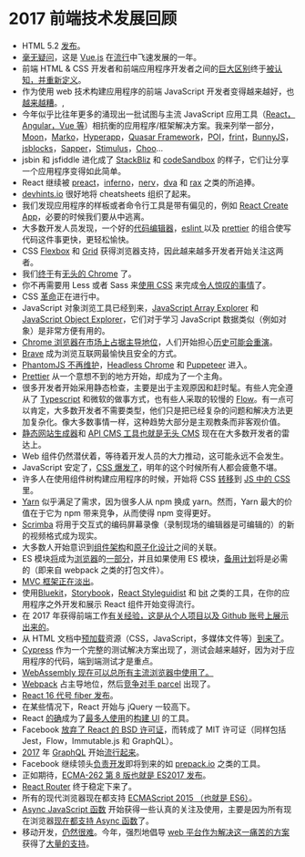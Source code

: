 # 2017 前端技术发展回顾

* HTML 5.2 [发布](https://www.w3.org/blog/2017/12/html-5-2-is-done-html-5-3-is-coming/)。
* [毫无疑问]((https://www.npmjs.com/npm/state-of-javascript-frameworks-2017-part-1))，这是 [Vue.js](https://vuejs.org/) 在[流行](https://stateofjs.com/2017/front-end/results/)中飞速发展的一年。
* 前端 HTML & CSS 开发者和前端应用程序开发者之间的[巨大区别](https://medium.com/@jerrylowm/the-death-of-front-end-developers-803a95e0f411)终于[被认知，并重新定义](https://medium.com/@mandy.michael/is-there-any-value-in-people-who-cannot-write-javascript-d0a66b16de06)。
* 作为使用 web 技术构建应用程序的前端 JavaScript 开发者变得越来越好，也[越来越糟](https://blog.logrocket.com/the-increasing-nature-of-frontend-complexity-b73c784c09ae)。, 
* 今年似乎比往年更多的涌现出一批试图与主流 JavaScript 应用工具（[React，Angular，Vue 等](https://stateofjs.com/2017/front-end/results)）相抗衡的应用程序/框架解决方案。我来列举一部分，[Moon](http://moonjs.ga/docs/overview.html)，[Marko](https://markojs.com/)，[Hyperapp](https://github.com/hyperapp/hyperapp)，[Quasar Framework](http://quasar-framework.org/)，[POI](https://poi.js.org)，[frint](https://frint.js.org/)，[BunnyJS](https://bunnyjs.com/)，[jsblocks](http://jsblocks.com/)，[Sapper](https://sapper.svelte.technology/)，[Stimulus](https://github.com/stimulusjs/stimulus)，[Choo](https://github.com/choojs/choo)...
* jsbin 和 jsfiddle 进化成了 [StackBliz](https://stackblitz.com/) 和 [codeSandbox](https://codesandbox.io/) 的样子，它们让分享一个应用程序变得如此简单。
* React 继续被 [preact](https://preactjs.com/)，[inferno](https://infernojs.org/)，[nerv](https://github.com/NervJS/nerv)，[dva](https://github.com/dvajs/dva) 和 [rax](https://github.com/alibaba/rax) 之类的所追捧。
* [devhints.io](https://devhints.io/) 很好地将 cheatsheets 组织了起来。
* 我们发现应用程序的样板或者命令行工具是带有偏见的，例如 [React Create App](https://github.com/facebookincubator/create-react-app)，必要的时候我们要从中逃离。
* 大多数开发人员发现，一个好的[代码编辑器](https://code.visualstudio.com/)，[eslint ](https://eslint.org/)以及 [prettier](https://github.com/prettier/prettier) 的组合使写代码这件事更快，更轻松愉快。
* CSS [Flexbox](https://developer.mozilla.org/en-US/docs/Web/CSS/CSS_Flexible_Box_Layout/Basic_Concepts_of_Flexbox) 和 [Grid](https://developer.mozilla.org/en-US/docs/Web/CSS/CSS_Grid_Layout) 获得浏览器支持，因此越来越多开发者开始关注这两者。
* 我们[终于](https://blog.chromium.org/2017/05/chrome-59-beta-headless-chromium-native.html)有[无头的 Chrome](https://chromium.googlesource.com/chromium/src/+/lkgr/headless/README.md) 了。
* 你不再需要用 Less 或者 Sass 来[使用 CSS](https://shoelace.style) 来完成[令人惊叹的事情](http://cssnext.io/features/)了。
* CSS [革命](http://ryanogles.by/css/javascript/2017/05/25/the-state-of-css.html)正在进行中。
* JavaScript 对象浏览工具已经到来，[JavaScript Array Explorer](https://sdras.github.io/array-explorer/)
  和 [JavaScript Object Explorer](https://sdras.github.io/object-explorer/)，它们对于学习 JavaScript 数据类似（例如对象）是非常方便有用的。
* [Chrome 浏览器在市场上占据主导地位](http://gs.statcounter.com/browser-market-share)，人们开始担心[历史可能会重演](https://www.theverge.com/2018/1/4/16805216/google-chrome-only-sites-internet-explorer-6-web-standards)。
* [Brave](https://brave.com/) 成为浏览互联网最愉快且安全的方式。
* [PhantomJS 不再维护](https://www.infoq.com/news/2017/04/Phantomjs-future-uncertain)，[Headless Chrome](https://chromium.googlesource.com/chromium/src/+/lkgr/headless/README.md) 和 [Puppeteer](https://github.com/GoogleChrome/puppeteer) 进入。
* [Prettier](https://prettier.io/) 从一个意想不到的地方开始，却成为了一个主角。
* 很多开发者开始采用静态检查，主要是出于主观原因和赶时髦。有些人完全遵从了 [Typescript](https://github.com/Microsoft/TypeScript) 和微软的做事方式，也有些人采取的较慢的 [Flow](https://github.com/facebook/flow)。有一点可以肯定，大多数开发者不需要类型，他们只是把已经复杂的问题和解决方法更加复杂化。像大多数事情一样，这种趋势大部分是主观教条而非客观价值。
* [静态网站生成器](https://www.staticgen.com/)和 [API CMS 工具也就是无头 CMS](https://en.wikipedia.org/wiki/Headless_CMS) 现在在大多数开发者的雷达上。
* Web 组件仍然潜伏着，等待着开发人员的大力推动，这可能永远不会发生。
* JavaScript 安定了，[CSS 爆发了](http://michelebertoli.github.io/css-in-js/)，明年的这个时候所有人都会疲惫不堪。
* 许多人在使用组件树构建应用程序的时候，开始将 CSS [转移](https://speakerdeck.com/vjeux/react-css-in-js)到 [JS 中的 CSS](https://levelup.gitconnected.com/a-brief-history-of-css-in-js-how-we-got-here-and-where-were-going-ea6261c19f04) 里。
* [Yarn](https://yarnpkg.com/en/) 似乎满足了需求，因为很多人从 npm 换成 yarn。然而，Yarn 最大的价值在于它为 npm 带来竞争，从而使得 npm 变得更好。
* [Scrimba](https://scrimba.com/about) 将用于交互式的编码屏幕录像（录制现场的编辑器是可编辑的）的新的视频格式成为现实。
* 大多数人开始意识到[组件架构](https://en.wikipedia.org/wiki/Component-based_software_engineering)和[原子化设计](http://patternlab.io/)之间的关联。
* ES 模块[将](https://philipwalton.com/articles/deploying-es2015-code-in-production-today/)成为[浏览器](https://caniuse.com/#feat=es6-module)的[一部分](https://medium.com/dev-channel/es6-modules-in-chrome-canary-m60-ba588dfb8ab7)，并且如果使用 ES 模块，[备用计划](https://github.com/WebReflection/ecma)将是必需的（即来自 webpack 之类的打包文件）。
* [MVC 框架正在淡出](https://codeburst.io/javascript-trends-in-2018-3fb0077259)。
* 使用[Bluekit](http://bluekit.blueberry.io/)，[Storybook](https://storybook.js.org/)，[React Styleguidist](Styleguidist) 和 [bit](https://bitsrc.io/) 之类的工具，在你的应用程序之外开发和展示 React 组件开始变得流行。
* 在 2017 年获得前端工作[有关经验，这是从个人项目以及 Github 账号上展示出来的](https://research.hackerrank.com/developer-skills/2018/)。
* 从 HTML 文档中[预加载](https://developer.mozilla.org/en-US/docs/Web/HTML/Preloading_content)资源（CSS，JavaScript，多媒体文件等）[到来了](https://www.w3.org/TR/preload/)。
* [Cypress](https://www.cypress.io/how-it-works/) 作为一个完整的测试解决方案出现了，测试会越来越好，因为对于应用程序的代码，端到端测试才是重点。
* [WebAssembly 现在可以总所有主流浏览器中使用了。](https://blog.mozilla.org/blog/2017/11/13/webassembly-in-browsers/)
* [Webpack](https://webpack.js.org/) 占主导地位，然后[竞争对手 parcel](https://github.com/parcel-bundler/parcel) 出现了。
* [React 16 代号 fiber 发布](https://reactjs.org/blog/2017/09/26/react-v16.0.html)。
* 在某些情况下，React 开始与 jQuery 一较高下。
* React [的确](https://twitter.com/npmjs/status/949017852702543876)成为了[最多人使用](https://www.npmjs.com/npm/state-of-javascript-frameworks-2017-part-1)的[构建 UI](https://stackoverflow.blog/2018/01/11/brutal-lifecycle-javascript-frameworks/) 的工具。
* Facebook [放弃了 React 的 BSD 许可证](https://code.facebook.com/posts/300798627056246/relicensing-react-jest-flow-and-immutable-js/)，而转成了 MIT 许可证（同样包括 Jest，Flow，Immutable.js 和 GraphQL）。
* [2017](https://www.graphql.com/case-studies/) 年 [GraphQL](https://dev-blog.apollodata.com/2017-the-year-in-graphql-124a050d04c6) 开始[流行起来](https://graphcms.com/)。
* Facebook 继续领头[负责开发](https://code.facebook.com/projects/)即将到来的如 [prepack.io](https://prepack.io/) 之类的工具。
* 正如期待，[ECMA-262 第 8 版也就是 ES2017 发布](https://www.ecma-international.org/publications/standards/Ecma-262.htm)。
* [React Router](https://reacttraining.com/react-router/) 终于稳定下来了。
* 所有的现代浏览器现在都支持 [ECMAScript 2015 （也就是 ES6）](http://kangax.github.io/compat-table/es6/)。
* [Async JavaScript 函数](https://developer.mozilla.org/en-US/docs/Web/JavaScript/Reference/Statements/async_function) 开始获得一些认真的关注及使用，主要是因为所有现在浏览器[现在都支持 Async 函数](https://caniuse.com/#search=async%20fun)了。
* 移动开发，[仍然](https://flutter.io/)[很](https://facebook.github.io/react-native/)[难](https://www.nativescript.org/)。今年，强烈地倡导 [web 平台作为解决这一痛苦的方案](https://blog.mozilla.org/firefox/progressive-web-apps-whats-big-deal/)获得了[大量的支持](https://joreteg.com/blog/betting-on-the-web)。
